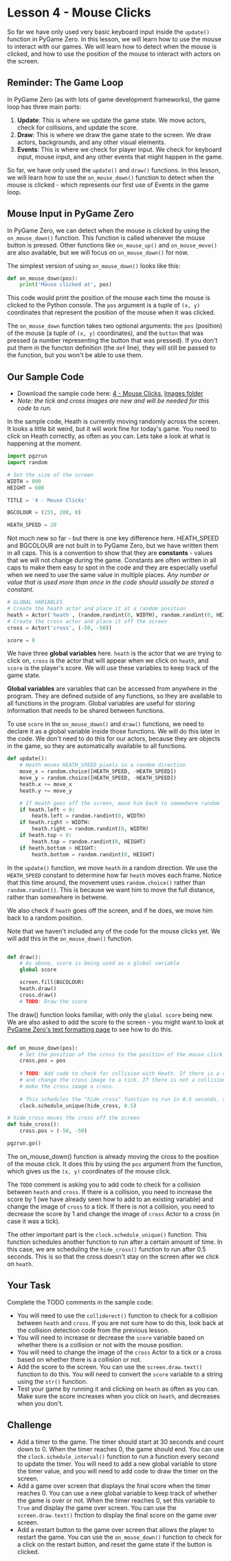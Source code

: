 # Lesson 4 - Mouse Clicks

So far we have only used very basic keyboard input inside the `update()` function in PyGame Zero. In this lesson, we will learn how to use the mouse to interact with our games. We will learn how to detect when the mouse is clicked, and how to use the position of the mouse to interact with actors on the screen.

## Reminder: The Game Loop

In PyGame Zero (as with lots of game development frameworks), the game loop has three main parts:

1. **Update**: This is where we update the game state. We move actors, check for collisions, and update the score.
2. **Draw**: This is where we draw the game state to the screen. We draw actors, backgrounds, and any other visual elements.
3. **Events**: This is where we check for player input. We check for keyboard input, mouse input, and any other events that might happen in the game.

So far, we have only used the `update()` and `draw()` functions. In this lesson, we will learn how to use the `on_mouse_down()` function to detect when the mouse is clicked - which represents our first use of Events in the game loop.

## Mouse Input in PyGame Zero

In PyGame Zero, we can detect when the mouse is clicked by using the `on_mouse_down()` function. This function is called whenever the mouse button is pressed. Other functions like `on_mouse_up()` and `on_mouse_move()` are also available, but we will focus on `on_mouse_down()` for now.

The simplest version of using `on_mouse_down()` looks like this:

```python
def on_mouse_down(pos):
    print('Mouse clicked at', pos)
```

This code would print the position of the mouse each time the mouse is clicked to the Python console. The `pos` argument is a tuple of `(x, y)` coordinates that represent the position of the mouse when it was clicked.

The `on_mouse_down` function takes two optional arguments: the `pos` (position) of the mouse (a tuple of `(x, y)` coordinates), and the `button` that was pressed (a number representing the button that was pressed). If you don't put them in the functon definition (the `def` line), they will still be passed to the function, but you won't be able to use them.

## Our Sample Code

- Download the sample code here: [4 - Mouse Clicks](https://github.com/HeathmontGameDesign/LearningPGZ/blob/main/4_Mouse_Clicks/4_sample.py), [Images folder](https://github.com/HeathmontGameDesign/LearningPGZ/tree/main/4_Mouse_Clicks/images)
- *Note: the tick and cross images are new and will be needed for this code to run.*

In the sample code, Heath is currently moving randomly across the screen. It looks a little bit weird, but it will work fine for today's game. You need to click on Heath correctly, as often as you can. Lets take a look at what is happening at the moment.

```python
import pgzrun
import random

# Set the size of the screen
WIDTH = 800
HEIGHT = 600

TITLE = '4 - Mouse Clicks'

BGCOLOUR = (255, 200, 0)

HEATH_SPEED = 20
```

Not much new so far - but there is one key difference here. HEATH_SPEED and BGCOLOUR are not built in to PyGame Zero, but we have written them in all caps. This is a convention to show that they are **constants** - values that we will not change during the game. Constants are often written in all caps to make them easy to spot in the code and they are especially useful when we need to use the same value in multiple places. *Any number or value that is used more than once in the code should usually be stored a constant.*

```python
# GLOBAL VARIABLES
# Create the heath actor and place it at a random position
heath = Actor('heath', (random.randint(0, WIDTH), random.randint(0, HEIGHT)))
# Create the cross actor and place it off the screen
cross = Actor('cross', (-50, -50))

score = 0
```

We have three **global variables** here. `heath` is the actor that we are trying to click on, `cross` is the actor that will appear when we click on `heath`, and `score` is the player's score. We will use these variables to keep track of the game state.

**Global variables** are variables that can be accessed from anywhere in the program. They are defined outside of any functions, so they are available to all functions in the program. Global variables are useful for storing information that needs to be shared between functions.

To use `score` in the `on_mouse_down()` and `draw()` functions, we need to declare it as a global variable inside those functions. We will do this later in the code. We don't need to do this for our actors, because they are objects in the game, so they are automatically available to all functions.

```python
def update():
    # Heath moves HEATH_SPEED pixels in a random direction
    move_x = random.choice([HEATH_SPEED, -HEATH_SPEED])
    move_y = random.choice([HEATH_SPEED, -HEATH_SPEED])
    heath.x += move_x
    heath.y += move_y

    # If Heath goes off the screen, move him back to somewhere random
    if heath.left < 0:
        heath.left = random.randint(0, WIDTH)
    if heath.right > WIDTH:
        heath.right = random.randint(0, WIDTH)
    if heath.top < 0:
        heath.top = random.randint(0, HEIGHT)
    if heath.bottom > HEIGHT:
        heath.bottom = random.randint(0, HEIGHT)
```

In the `update()` function, we move `heath` in a random direction. We use the `HEATH_SPEED` constant to determine how far `heath` moves each frame. Notice that this time around, the movement uses `random.choice()` rather than `random.randint()`. This is because we want him to move the full distance, rather than somewhere in betwene.

We also check if `heath` goes off the screen, and if he does, we move him back to a random position.

Note that we haven't included any of the code for the mouse clicks yet. We will add this in the `on_mouse_down()` function.

```python

def draw():
    # As above, score is being used as a global variable
    global score

    screen.fill(BGCOLOUR)
    heath.draw()
    cross.draw()
    # TODO: Draw the score

```

The draw() function looks familiar, with only the `global score` being new. We are also asked to add the score to the screen - you might want to look at [PyGame Zero's text formatting page](https://pygame-zero.readthedocs.io/en/stable/ptext.html) to see how to do this.

```python

def on_mouse_down(pos):
    # Set the position of the cross to the position of the mouse click
    cross.pos = pos
    
    # TODO: Add code to check for collision with Heath. If there is a collision, increase the score by 1
    # and change the cross image to a tick. If there is not a collision, decrease the score by 1 and
    # make the cross image a cross.
    
    # This schedules the "hide_cross" function to run in 0.5 seconds, so that the cross doesn't stay on the screen.
    clock.schedule_unique(hide_cross, 0.5)

# hide_cross moves the cross off the screen
def hide_cross():
    cross.pos = (-50, -50)

pgzrun.go()
```

The on_mouse_down() function is already moving the cross to the position of the mouse click. It does this by using the `pos` argument from the function, which gives us the `(x, y)` coordinates of the mouse click.

The `TODO` comment is asking you to add code to check for a collision between `heath` and `cross`. If there is a collision, you need to increase the score by 1 (we have already seen how to add to an existing variable) and change the image of `cross` to a tick. If there is not a collision, you need to decrease the score by 1 and change the image of `cross` Actor to a cross (in case it was a tick).

The other important part is the `clock.schedule_unique()` function. This function schedules another function to run after a certain amount of time. In this case, we are scheduling the `hide_cross()` function to run after 0.5 seconds. This is so that the cross doesn't stay on the screen after we click on `heath`.

## Your Task

Complete the TODO comments in the sample code:
  
- You will need to use the `colliderect()` function to check for a collision between `heath` and `cross`. If you are not sure how to do this, look back at the collision detection code from the previous lesson.
- You will need to increase or decrease the `score` variable based on whether there is a collision or not with the mouse position.
- You will need to change the image of the `cross` Actor to a tick or a cross based on whether there is a collision or not.
- Add the score to the screen. You can use the `screen.draw.text()` function to do this. You will need to convert the `score` variable to a string using the `str()` function.
- Test your game by running it and clicking on `heath` as often as you can. Make sure the score increases when you click on `heath`, and decreases when you don't.

## Challenge

- Add a timer to the game. The timer should start at 30 seconds and count down to 0. When the timer reaches 0, the game should end. You can use the `clock.schedule_interval()` function to run a function every second to update the timer. You will need to add a new global variable to store the timer value, and you will need to add code to draw the timer on the screen.
- Add a game over screen that displays the final score when the timer reaches 0. You can use a new global variable to keep track of whether the game is over or not. When the timer reaches 0, set this variable to `True` and display the game over screen. You can use the `screen.draw.text()` fnction to display the final score on the game over screen.
- Add a restart button to the game over screen that allows the player to restart the game. You can use the `on_mouse_down()` function to check for a click on the restart button, and reset the game state if the button is clicked.
